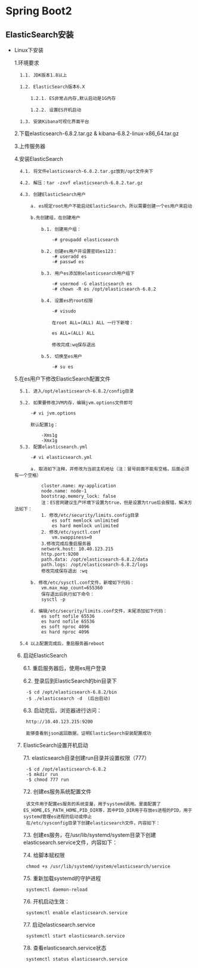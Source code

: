 # Spring Boot2

## ElasticSearch安装

- Linux下安装

	1.环境要求
	
		1.1. JDK版本1.8以上
		
		1.2. ElasticSearch版本6.X
			
			1.2.1. ES非常占内存,默认启动是1G内存
			
			1.2.2. 设置ES开机启动
		
		1.3. 安装Kibana可视化界面平台

	2.下载elasticsearch-6.8.2.tar.gz & kibana-6.8.2-linux-x86_64.tar.gz
	
	3.上传服务器
	
	4.安装ElasticSearch
	
		4.1. 将文件elasticsearch-6.8.2.tar.gz放到/opt文件夹下
		
		4.2. 解压：tar -zxvf elasticsearch-6.8.2.tar.gz
		
		4.3. 创建ElasticSearch用户
		
			a. es规定root用户不能启动ElasticSearch，所以需要创建一个es用户来启动
			
			b.先创建组，在创建用户
			
				b.1. 创建用户组：
				
					-# groupadd elasticsearch
				
				b.2. 创建es用户并设置密码es123：	
					-# useradd es
					-# passwd es
				
				b.3. 用户es添加到elasticsearch用户组下

					-# usermod -G elasticsearch es
					-# chown -R es /opt/elasticsearch-6.8.2
					
				b.4. 设置es的root权限
				
					-# visudo
					
					在root ALL=(ALL) ALL 一行下新增：
					
					es ALL=(ALL) ALL
					
					修改完成:wq保存退出
					
				b.5. 切换至es用户 
				
					-# su es
	
	5.在es用户下修改ElasticSearch配置文件
	
		5.1. 进入/opt/elasticsearch-6.8.2/config目录
		
		5.2. 如果要修改JVM内存，编辑jvm.options文件即可

			-# vi jvm.options
			
			默认配置1g：
			
				-Xms1g
				-Xmx1g
		5.3. 配置elasticsearch.yml
		
			-# vi elasticsearch.yml
			
			a. 取消如下注释，并修改为当前主机地址（注：冒号前面不能有空格，后面必须有一个空格）
			
				cluster.name: my-application
				node.name: node-1
				bootstrap.memory_lock: false 
				注：ES官网建议生产环境下设置为true，但是设置为true后会报错，解决方法如下：
				1. 修改/etc/security/limits.config目录
					es soft memlock unlimited
					es hard memlock unlimited
				2. 修改/etc/sysctl.conf
					vm.swappiness=0
				3.修改完成后重启服务器
				network.host: 10.40.123.215
				http.port:9200
				path.data: /opt/elasticsearch-6.8.2/data
				path.logs: /opt/elasticsearch-6.8.2/logs
				修改完成保存退出 :wq
				
			b. 修改/etc/sysctl.conf文件，新增如下代码：
				vm.max_map_count=655360
				保存退出后执行如下命令：
				sysctl -p
			
			d. 编辑/etc/security/limits.conf文件，末尾添加如下代码：
				es soft nofile 65536
				es hard nofile 65536
				es soft nproc 4096
				es hard nproc 4096
				
		5.4 以上配置完成后，重启服务器reboot
		
	
	6. 启动ElasticSearch

		6.1. 重启服务器后，使用es用户登录
		
		6.2. 登录后到ElasticSearch的bin目录下
		
			-$ cd /opt/elasticsearch-6.8.2/bin
			-$ ./elasticsearch -d  (后台启动)
		
		6.3. 启动完后，浏览器进行访问：
		
			http://10.40.123.215:9200
			
			能够查看到json返回数据，证明ElasticSearch安装配置成功
	

	7. ElasticSearch设置开机启动
	
		7.1. elasticsearch目录创建run目录并设置权限（777）
		
			-$ cd /opt/elasticsearch-6.8.2
			-$ mkdir run
			-$ chmod 777 run
			
		7.2. 创建es服务系统配置文件
		
			该文件用于配置es服务的系统变量，用于systemd调用。里面配置了ES_HOME,ES_PATH_HOME,PID_DIR等，其中PID_DIR用于存放es进程的PID，用于systemd管理es进程的启动或停止
			在/etc/sysconfig目录下创建elasticsearch文件，内容如下：
		
		7.3. 创建es服务，在/usr/lib/systemd/system目录下创建elasticsearch.service文件，内容如下：
		
		7.4. 给脚本赋权限
		
			chmod +x /usr/lib/systemd/system/elasticsearch/service
			
		7.5. 重新加载systemd的守护进程
		
			systemctl daemon-reload
			
		7.6. 开机启动生效：
		
			systemctl enable elasticsearch.service
			
		7.7. 启动elasticsearch.service
			
			systemctl start elasticsearch.service
			
		7.8. 查看elasticsearch.service状态
		
			systemctl status elasticsearch.service
